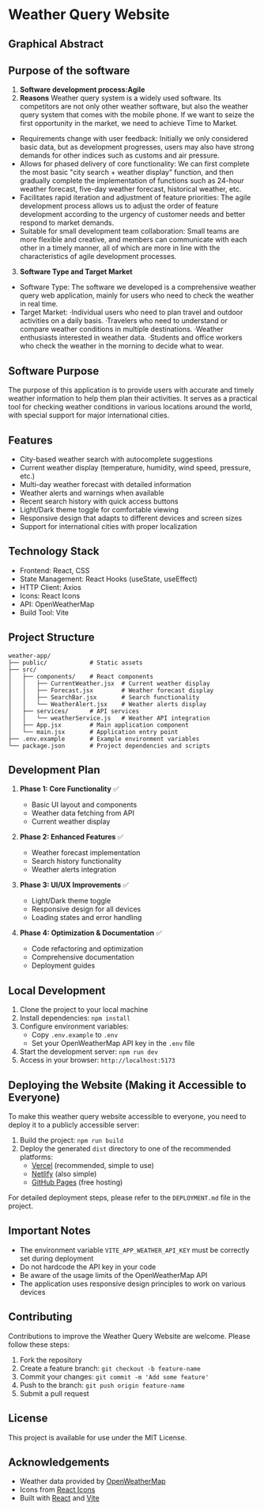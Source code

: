# Weather Query Website

## Graphical Abstract
## Purpose of the software
1. **Software development process:Agile**
2. **Reasons**
Weather query system is a widely used software. Its competitors are not only other weather software, but also the weather query system that comes with the mobile phone. If we want to seize the first opportunity in the market, we need to achieve Time to Market.
- Requirements change with user feedback: Initially we only considered basic data, but as development progresses, users may also have strong demands for other indices such as customs and air pressure.
- Allows for phased delivery of core functionality: We can first complete the most basic "city search + weather display" function, and then gradually complete the implementation of functions such as 24-hour weather forecast, five-day weather forecast, historical weather, etc.
- Facilitates rapid iteration and adjustment of feature priorities: The agile development process allows us to adjust the order of feature development according to the urgency of customer needs and better respond to market demands.
- Suitable for small development team collaboration: Small teams are more flexible and creative, and members can communicate with each other in a timely manner, all of which are more in line with the characteristics of agile development processes.
3. **Software Type and Target Market**
  - Software Type: The software we developed is a comprehensive weather query web application, mainly for users who need to check the weather in real time.
  - Target Market: 
·Individual users who need to plan travel and outdoor activities on a daily basis.
·Travelers who need to understand or compare weather conditions in multiple destinations.
·Weather enthusiasts interested in weather data.
·Students and office workers who check the weather in the morning to decide what to wear.

## Software Purpose
The purpose of this application is to provide users with accurate and timely weather information to help them plan their activities. It serves as a practical tool for checking weather conditions in various locations around the world, with special support for major international cities.

## Features

- City-based weather search with autocomplete suggestions
- Current weather display (temperature, humidity, wind speed, pressure, etc.)
- Multi-day weather forecast with detailed information
- Weather alerts and warnings when available
- Recent search history with quick access buttons
- Light/Dark theme toggle for comfortable viewing
- Responsive design that adapts to different devices and screen sizes
- Support for international cities with proper localization

## Technology Stack

- Frontend: React, CSS
- State Management: React Hooks (useState, useEffect)
- HTTP Client: Axios
- Icons: React Icons
- API: OpenWeatherMap
- Build Tool: Vite

## Project Structure

```
weather-app/
├── public/            # Static assets
├── src/
│   ├── components/    # React components
│   │   ├── CurrentWeather.jsx  # Current weather display
│   │   ├── Forecast.jsx        # Weather forecast display
│   │   ├── SearchBar.jsx       # Search functionality
│   │   └── WeatherAlert.jsx    # Weather alerts display
│   ├── services/      # API services
│   │   └── weatherService.js   # Weather API integration
│   ├── App.jsx        # Main application component
│   └── main.jsx       # Application entry point
├── .env.example       # Example environment variables
└── package.json       # Project dependencies and scripts
```

## Development Plan

1. **Phase 1: Core Functionality** ✅
   - Basic UI layout and components
   - Weather data fetching from API
   - Current weather display

2. **Phase 2: Enhanced Features** ✅
   - Weather forecast implementation
   - Search history functionality
   - Weather alerts integration

3. **Phase 3: UI/UX Improvements** ✅
   - Light/Dark theme toggle
   - Responsive design for all devices
   - Loading states and error handling

4. **Phase 4: Optimization & Documentation** ✅
   - Code refactoring and optimization
   - Comprehensive documentation
   - Deployment guides

## Local Development

1. Clone the project to your local machine
2. Install dependencies: `npm install`
3. Configure environment variables:
   - Copy `.env.example` to `.env`
   - Set your OpenWeatherMap API key in the `.env` file
4. Start the development server: `npm run dev`
5. Access in your browser: `http://localhost:5173`

## Deploying the Website (Making it Accessible to Everyone)

To make this weather query website accessible to everyone, you need to deploy it to a publicly accessible server:

1. Build the project: `npm run build`
2. Deploy the generated `dist` directory to one of the recommended platforms:
   - [Vercel](https://vercel.com/) (recommended, simple to use)
   - [Netlify](https://www.netlify.com/) (also simple)
   - [GitHub Pages](https://pages.github.com/) (free hosting)

For detailed deployment steps, please refer to the `DEPLOYMENT.md` file in the project.

## Important Notes

- The environment variable `VITE_APP_WEATHER_API_KEY` must be correctly set during deployment
- Do not hardcode the API key in your code
- Be aware of the usage limits of the OpenWeatherMap API
- The application uses responsive design principles to work on various devices

## Contributing

Contributions to improve the Weather Query Website are welcome. Please follow these steps:

1. Fork the repository
2. Create a feature branch: `git checkout -b feature-name`
3. Commit your changes: `git commit -m 'Add some feature'`
4. Push to the branch: `git push origin feature-name`
5. Submit a pull request

## License

This project is available for use under the MIT License.

## Acknowledgements

- Weather data provided by [OpenWeatherMap](https://openweathermap.org/)
- Icons from [React Icons](https://react-icons.github.io/react-icons/)
- Built with [React](https://reactjs.org/) and [Vite](https://vitejs.dev/)
